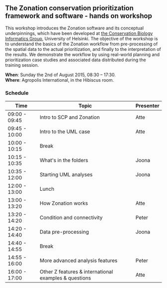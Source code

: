 ## The Zonation conservation prioritization framework and software - hands on workshop

This workshop introduces the Zonation software and its conceptual underpinnings, 
which have been developed at 
[the Conservation Biology Informatics Group](http://cbig.it.helsinki.fi/), 
University of Helsinki. The objective of the workshop is to understand the 
basics of the Zonation workflow from pre-processing of the spatial data to the 
actual prioritization, and finally to the interpretation of the results. We 
demonstrate the workflow by using real-world planning and prioritization case 
studies and associated data distributed during the training session.

**When**: Sunday the 2nd of August 2015, 08:30 – 17:30.  
**Where**:  Agropolis International, in the Hibiscus room.  

### Schedule

| Time          | Topic                                                 | Presenter |
|---------------|-------------------------------------------------------|-----------|
| 09:00 - 09:45 | Intro to SCP and Zonation                             | Atte      |
| 09:45 - 10:00 | Intro to the UML case                                 | Atte      |
| 10:00 - 10:15 | Break                                                 |           |
| 10:15 - 10:35 | What's in the folders                                 | Joona     |
| 10:35 - 12:00 | Starting UML analyses                                 | Joona     |
| 12:00 - 13:00 | Lunch                                                 |           |
| 13:00 - 13:20 | How Zonation works                                    | Atte      |
| 13:20 - 14:20 | Condition and connectivity                            | Peter     |
| 14:20 - 14:40 | Data pre-processing                                   | Joona     |
| 14:40 - 14:55 | Break                                                 |           |
| 14:55 - 16:00 | More advanced analysis features                       | Peter     |
| 16:00 - 17:00 | Other Z features & international examples & questions | Atte      |

